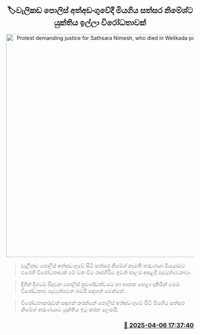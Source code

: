 <p align='center'><b><h2 align='center' title='Protest demanding justice for Sathsara Nimesh, who died in Welikada police custody'>🏷වැලිකඩ පොලිස් අත්අඩංගුවේදී මියගිය සත්සර නිමේශ්ට යුක්තිය ඉල්ලා විරෝධතාවක්</h2></b></p>
<p align='center'><img src='https://helakuru.sgp1.cdn.digitaloceanspaces.com/esana/images/lib/sathsara-nimesh-nu.jpg' width='600' alt='Protest demanding justice for Sathsara Nimesh, who died in Welikada police custody'></p>

> වැලිකඩ පොලිස් අත්අඩංගුවේ සිටි සත්සර නිමේශ් නැමති තරුණයා මියයාමට එරෙහි විරෝධතාවක් මේ වන විට රාජගිරිය ගුවන් පාලම අසළදී පැවැත්වෙනවා.

> දිගින් දිගටම සිදුවන පොලිස් ප්‍රචණ්ඩත්වයට හා ඝාතන හෙළා දකිමින් මෙම විරෝධතාව පැවැත්වෙන බවයි සඳහන් වෙන්නේ.

> විරෝධතාකරුවන් සඳහන් කරන්නේ පොලිස් අත්අඩංගුවේ සිටි මියගිය සත්සර නිමේශ් තරුණයාට යුක්තිය ඉටු කරන ලෙසයි.



<h3 align='right'><a href='https://www.helakuru.lk/esana/p/109005/'>📅 2025-04-06 17:37:40</a></h3>
